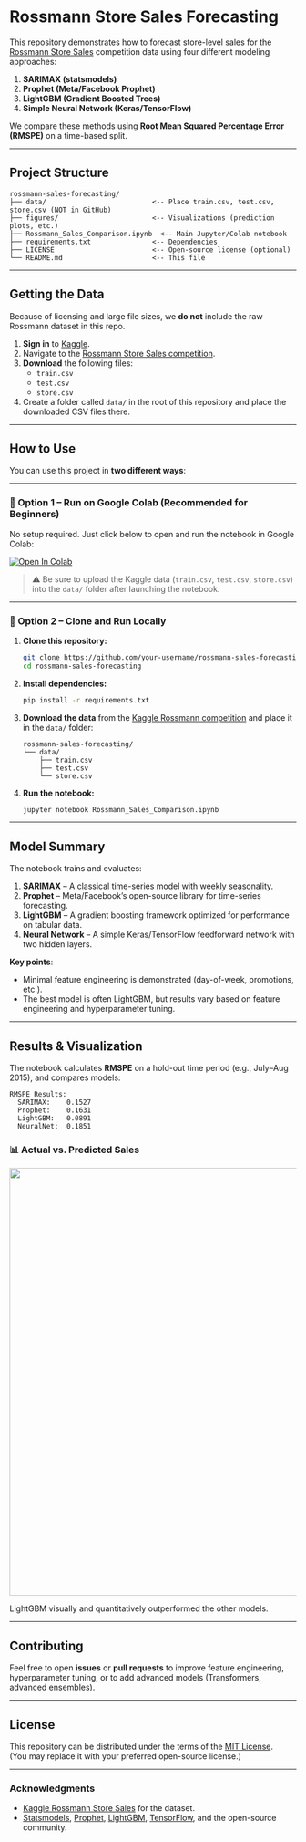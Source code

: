 # Rossmann Store Sales Forecasting

This repository demonstrates how to forecast store-level sales for the 
[Rossmann Store Sales](https://www.kaggle.com/competitions/rossmann-store-sales) 
competition data using four different modeling approaches:

1. **SARIMAX (statsmodels)**  
2. **Prophet (Meta/Facebook Prophet)**  
3. **LightGBM (Gradient Boosted Trees)**  
4. **Simple Neural Network (Keras/TensorFlow)**  

We compare these methods using **Root Mean Squared Percentage Error (RMSPE)** on a time-based split.

---

## Project Structure

```text
rossmann-sales-forecasting/
├── data/                          <-- Place train.csv, test.csv, store.csv (NOT in GitHub)
├── figures/                       <-- Visualizations (prediction plots, etc.)
├── Rossmann_Sales_Comparison.ipynb  <-- Main Jupyter/Colab notebook
├── requirements.txt               <-- Dependencies
├── LICENSE                        <-- Open-source license (optional)
└── README.md                      <-- This file
```

---

## Getting the Data

Because of licensing and large file sizes, we **do not** include the raw Rossmann dataset in this repo.

1. **Sign in** to [Kaggle](https://kaggle.com/).  
2. Navigate to the [Rossmann Store Sales competition](https://www.kaggle.com/competitions/rossmann-store-sales).  
3. **Download** the following files:
   - `train.csv`
   - `test.csv`
   - `store.csv`
4. Create a folder called `data/` in the root of this repository and place the downloaded CSV files there.

---

## How to Use

You can use this project in **two different ways**:

---

### 🔹 Option 1 – Run on Google Colab (Recommended for Beginners)

No setup required. Just click below to open and run the notebook in Google Colab:

[![Open In Colab](https://colab.research.google.com/assets/colab-badge.svg)](https://colab.research.google.com/github/your-username/rossmann-sales-forecasting/blob/main/Rossmann_Sales_Comparison.ipynb)

> ⚠️ Be sure to upload the Kaggle data (`train.csv`, `test.csv`, `store.csv`) into the `data/` folder after launching the notebook.

---

### 🔹 Option 2 – Clone and Run Locally

1. **Clone this repository:**

   ```bash
   git clone https://github.com/your-username/rossmann-sales-forecasting.git
   cd rossmann-sales-forecasting
   ```

2. **Install dependencies:**

   ```bash
   pip install -r requirements.txt
   ```

3. **Download the data** from the [Kaggle Rossmann competition](https://www.kaggle.com/competitions/rossmann-store-sales) and place it in the `data/` folder:

   ```
   rossmann-sales-forecasting/
   └── data/
       ├── train.csv
       ├── test.csv
       └── store.csv
   ```

4. **Run the notebook:**

   ```bash
   jupyter notebook Rossmann_Sales_Comparison.ipynb
   ```

---

## Model Summary

The notebook trains and evaluates:

1. **SARIMAX** – A classical time-series model with weekly seasonality.  
2. **Prophet** – Meta/Facebook’s open-source library for time-series forecasting.  
3. **LightGBM** – A gradient boosting framework optimized for performance on tabular data.  
4. **Neural Network** – A simple Keras/TensorFlow feedforward network with two hidden layers.

**Key points**:
- Minimal feature engineering is demonstrated (day-of-week, promotions, etc.).  
- The best model is often LightGBM, but results vary based on feature engineering and hyperparameter tuning.

---

## Results & Visualization

The notebook calculates **RMSPE** on a hold-out time period (e.g., July–Aug 2015), and compares models:

```
RMSPE Results:
  SARIMAX:    0.1527
  Prophet:    0.1631
  LightGBM:   0.0891
  NeuralNet:  0.1851
```

### 📊 Actual vs. Predicted Sales

<p align="center">
  <img src="figures/prediction_comparison.png" width="750"/>
</p>

LightGBM visually and quantitatively outperformed the other models.

---

## Contributing

Feel free to open **issues** or **pull requests** to improve feature engineering, hyperparameter tuning, or to add advanced models (Transformers, advanced ensembles).

---

## License

This repository can be distributed under the terms of the [MIT License](LICENSE).  
(You may replace it with your preferred open-source license.)

---

### Acknowledgments

- [Kaggle Rossmann Store Sales](https://www.kaggle.com/competitions/rossmann-store-sales) for the dataset.  
- [Statsmodels](https://www.statsmodels.org/), [Prophet](https://github.com/facebook/prophet), 
  [LightGBM](https://github.com/microsoft/LightGBM), 
  [TensorFlow](https://www.tensorflow.org/), and the open-source community.